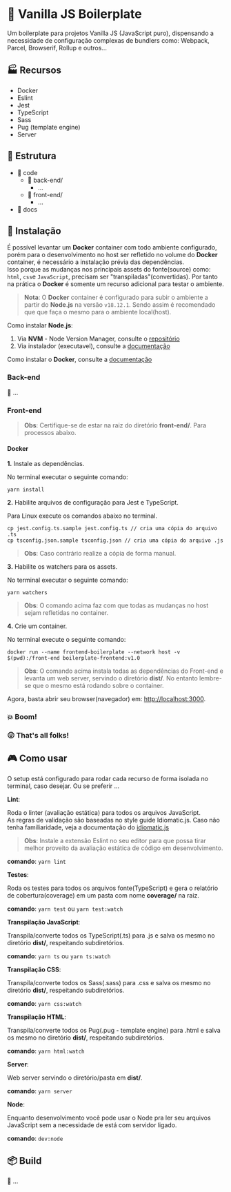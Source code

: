 # :icecream: Vanilla JS Boilerplate

Um boilerplate para projetos Vanilla JS (JavaScript puro), dispensando a necessidade de configuração complexas de bundlers como: Webpack, Parcel, Browserif, Rollup e outros...

## :factory: Recursos

* Docker
* Eslint
* Jest
* TypeScript
* Sass
* Pug (template engine)
* Server

## :file_folder: Estrutura

* :file_folder: code
    * :open_file_folder: back-end/
        * ...
    * :open_file_folder: front-end/
        * ...
* :file_folder: docs

## :electric_plug: Instalação

É possível levantar um **Docker** container com todo ambiente configurado, porém para o desenvolvimento no host ser refletido no volume do **Docker** container, é necessário a instalação prévia das dependências.      
Isso porque as mudanças nos principais assets do fonte(source) como: `html`, `css`e `JavaScript`, precisam ser "transpiladas"(convertidas). Por tanto na prática o **Docker** é somente um recurso adicional para testar o ambiente.

> __Nota__: O **Docker** container é configurado para subir o ambiente a partir do **Node.js** na versão `v18.12.1`. Sendo assim é recomendado que que faça o mesmo para o ambiente local(host). 

Como instalar **Node.js**:   

1. Via **NVM** - Node Version Manager, consulte o [repositório](https://github.com/nvm-sh/nvm)
2. Via instalador (executavel), consulte a [documentação](https://nodejs.org/en/download)
 
Como instalar o **Docker**, consulte a [documentação](https://docs.docker.com/get-docker)

### Back-end

:construction: ...
### Front-end

> **Obs**: Certifique-se de estar na raiz do diretório **front-end/**. Para processos abaixo. 

#### Docker

__1.__ Instale as dependências.

No terminal executar o seguinte comando:   

`yarn install`

__2.__ Habilite arquivos de configuração para Jest e TypeScript.   

Para Linux execute os comandos abaixo no terminal.    

```
cp jest.config.ts.sample jest.config.ts // cria uma cópia do arquivo .ts
cp tsconfig.json.sample tsconfig.json // cria uma cópia do arquivo .js
```

> __Obs__: Caso contrário realize a cópia de forma manual. 

__3.__ Habilite os watchers para os assets.

No terminal executar o seguinte comando:

`yarn watchers`

> __Obs__: O comando acima faz com que todas as mudanças no host sejam refletidas no container.

__4.__ Crie um container.

No terminal execute o seguinte comando:

```
docker run --name frontend-boilerplate --network host -v $(pwd):/front-end boilerplate-frontend:v1.0
```

> __Obs__: O comando acima instala todas as dependências do Front-end e levanta um web server, servindo o diretório **dist/**. No entanto lembre-se que o mesmo está rodando sobre o container.


Agora, basta abrir seu browser(navegador) em: [http://localhost:3000](http://localhost:3000).

### :boom: Boom!
### :stuck_out_tongue_winking_eye: That's all folks!

## :video_game: Como usar

O setup está configurado para rodar cada recurso de forma isolada no terminal, caso desejar. Ou se preferir ...

__Lint__:

Roda o linter (avaliação estática) para todos os arquivos JavaScript.   
As regras de validação são baseadas no style guide Idiomatic.js. Caso não tenha familiaridade, veja a documentação do [idiomatic.js](https://github.com/rwaldron/idiomatic.js)

> __Obs__: Instale a extensão Eslint no seu editor para que possa tirar melhor proveito da avaliação estática de código em desenvolvimento.

__comando__: `yarn lint`   

__Testes__:

Roda os testes para todos os arquivos fonte(TypeScript) e gera o relatório de cobertura(coverage) em um pasta com nome **coverage/** na raiz.

__comando__: `yarn test` ou `yarn test:watch`   

__Transpilação JavaScript__:

Transpila/converte todos os TypeScript(.ts) para .js e salva os mesmo no diretório **dist/**, respeitando subdiretórios.

__comando__: `yarn ts` ou `yarn ts:watch`   

__Transpilação CSS__:

Transpila/converte todos os Sass(.sass) para .css e salva os mesmo no diretório **dist/**, respeitando subdiretórios.

__comando__: `yarn css:watch`   

__Transpilação HTML__:

Transpila/converte todos os Pug(.pug - template engine) para .html e salva os mesmo no diretório **dist/**, respeitando subdiretórios.

__comando__: `yarn html:watch`     

__Server__:

Web server servindo o diretório/pasta em **dist/**.

__comando__: `yarn server`

__Node__:

Enquanto desenvolvimento você pode usar o Node pra ler seu arquivos JavaScript sem a necessidade de está com servidor ligado.

__comando__: `dev:node`   


## :package: Build

:construction: ...
